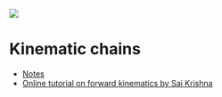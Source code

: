 
![](https://upload.wikimedia.org/wikipedia/commons/a/a0/ATHLETE_robot_climbing_a_hill.jpg)
# Kinematic chains

- [Notes](https://github.com/eraldoribeiro/kinematic_chain/blob/main/kinematicChains.md)
- [Online tutorial on forward kinematics by Sai Krishna](https://www.rosroboticslearning.com/forward-kinematics)


